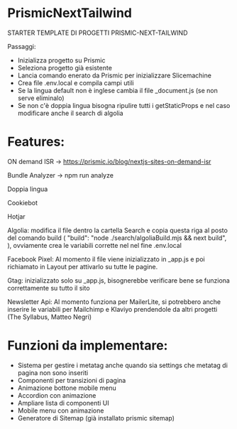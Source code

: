 # PrismicNextTailwind

STARTER TEMPLATE DI PROGETTI PRISMIC-NEXT-TAILWIND


Passaggi: 
- Inizializza progetto su Prismic
- Seleziona progetto già esistente 
- Lancia comando enerato da Prismic per inizializzare Slicemachine
- Crea file .env.local e compila campi utili
- Se la lingua default non è inglese cambia il file _document.js (se non serve eliminalo)
- Se non c'è doppia lingua bisogna ripulire tutti i getStaticProps e nel caso modificare anche il search di algolia


# Features: 

ON demand ISR -> https://prismic.io/blog/nextjs-sites-on-demand-isr

Bundle Analyzer -> npm run analyze

Doppia lingua

Cookiebot

Hotjar

Algolia:
 modifica il file dentro la cartella Search e copia questa riga al posto del comando build ( "build": "node ./search/algoliaBuild.mjs && next build",
), ovviamente crea le variabili corrette nel nel fine .env.local

Facebook Pixel:
Al momento il file viene inizializzato in _app.js e poi richiamato in Layout per attivarlo su tutte le pagine. 

Gtag: 
inizializzato solo su _app.js, bisognerebbe verificare bene se funziona correttamente su tutto il sito 

Newsletter Api: 
Al momento funziona per MailerLite, si potrebbero anche inserire le variabili per Mailchimp e Klaviyo prendendole da altri progetti (The Syllabus, Matteo Negri)


# Funzioni da implementare: 
- Sistema per gestire i metatag anche quando sia settings che metatag di pagina non sono inseriti
- Componenti per transizioni di pagina
- Animazione bottone mobile menu 
- Accordion con animazione
- Ampliare lista di componenti UI
- Mobile menu con animazione  
- Generatore di Sitemap (già installato prismic sitemap)
